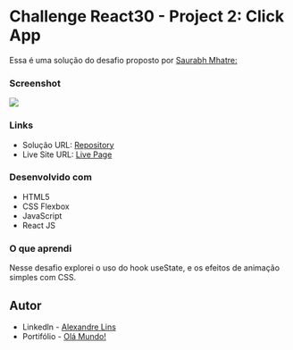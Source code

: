 # Challenge React30 - Project 2: Click App
Essa é uma solução do desafio proposto por [ Saurabh Mhatre: ](https://smhatre59.medium.com/react-30-project-2-building-a-clicker-app-with-react-js-79831b1ae037)


### Screenshot

![](/public/FireShot%20Capture%20024.png)

### Links

- Solução URL: [Repository]()
- Live Site URL: [Live Page]()

### Desenvolvido com

- HTML5
- CSS Flexbox
- JavaScript
- React JS

### O que aprendi

Nesse desafio explorei o uso do hook useState, e os efeitos de animação simples com CSS.


## Autor

- Linkedln - [Alexandre Lins](https://www.linkedin.com/in/aslinsjr/)
- Portifólio - [Olá Mundo!](https://aslinsjr.github.io/my-web-site/)